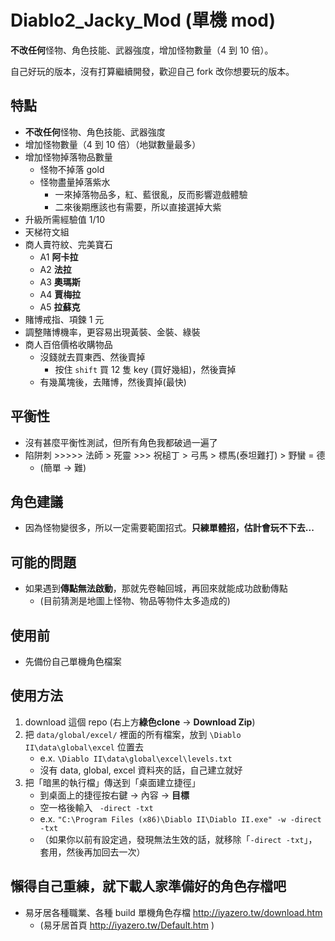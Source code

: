 # Diablo2_Jacky_Mod (單機 mod)

**不改任何**怪物、角色技能、武器強度，增加怪物數量（4 到 10 倍）。  

自己好玩的版本，沒有打算繼續開發，歡迎自己 fork 改你想要玩的版本。

## 特點
- **不改任何**怪物、角色技能、武器強度
- 增加怪物數量（4 到 10 倍）（地獄數量最多）
- 增加怪物掉落物品數量
  - 怪物不掉落 gold
  - 怪物盡量掉落紫水
    - 一來掉落物品多，紅、藍很亂，反而影響遊戲體驗
    - 二來後期應該也有需要，所以直接選掉大紫
- 升級所需經驗值 1/10
- 天梯符文組
- 商人賣符紋、完美寶石
  - A1 **阿卡拉**
  - A2 **法拉**
  - A3 **奧瑪斯**
  - A4 **賈梅拉**
  - A5 **拉蘇克**
- 賭博戒指、項鍊 1 元
- 調整賭博機率，更容易出現黃裝、金裝、綠裝
- 商人百倍價格收購物品
  - 沒錢就去買東西、然後賣掉
    - 按住 `shift` 買 12 隻 key (買好幾組)，然後賣掉
  - 有幾萬塊後，去賭博，然後賣掉(最快)

## 平衡性
- 沒有甚麼平衡性測試，但所有角色我都破過一遍了
- 陷阱刺 >>>>> 法師 > 死靈 >>> 祝槌丁 > 弓馬 > 標馬(泰坦難打) > 野蠻 = 德
  - (簡單 -> 難)

## 角色建議
- 因為怪物變很多，所以一定需要範圍招式。**只練單體招，估計會玩不下去...**

## 可能的問題
- 如果遇到**傳點無法啟動**，那就先卷軸回城，再回來就能成功啟動傳點
  - (目前猜測是地圖上怪物、物品等物件太多造成的)

## 使用前
- 先備份自己單機角色檔案

## 使用方法
1. download 這個 repo (右上方**綠色clone** -> **Download Zip**)
2. 把 `data/global/excel/` 裡面的所有檔案，放到 `\Diablo II\data\global\excel` 位置去
    - e.x. `\Diablo II\data\global\excel\levels.txt`
    - 沒有 data, global, excel 資料夾的話，自己建立就好
3. 把「暗黑的執行檔」傳送到「桌面建立捷徑」
    - 到桌面上的捷徑按右鍵 → 內容 → **目標**
    - 空一格後輸入 ` -direct -txt`
    - e.x. `"C:\Program Files (x86)\Diablo II\Diablo II.exe" -w -direct -txt`
    - （如果你以前有設定過，發現無法生效的話，就移除「`-direct -txt`」，套用，然後再加回去一次）

## 懶得自己重練，就下載人家準備好的角色存檔吧
- 易牙居各種職業、各種 build 單機角色存檔 http://iyazero.tw/download.htm
  - (易牙居首頁 http://iyazero.tw/Default.htm )
